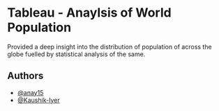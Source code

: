 # Tableau - Anaylsis of World Population

Provided a deep insight into the distribution of population of across the globe
fuelled by statistical analysis of the same.



## Authors

- [@anay15](https://github.com/anay15)
- [@Kaushik-Iyer](https://github.com/Kaushik-Iyer)
